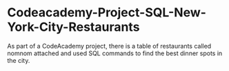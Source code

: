 # Codeacademy-Project-SQL-New-York-City-Restaurants
As part of a CodeAcademy project, there is a table of restaurants called nomnom attached and used SQL commands to find the best dinner spots in the city.
